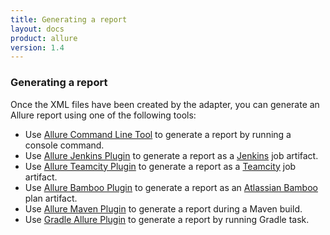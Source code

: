 ```yaml
---
title: Generating a report
layout: docs
product: allure
version: 1.4
---
```


### Generating a report
Once the XML files have been created by the adapter, you can generate an Allure report using one of the following tools:
* Use [Allure Command Line Tool](http://wiki.qatools.ru/display/AL/Allure+Commandline) to generate a report by running a console command.
* Use [Allure Jenkins Plugin](http://wiki.qatools.ru/display/AL/Allure+Jenkins+Plugin) to generate a report as a [Jenkins](http://jenkins-ci.org/) job artifact.
* Use [Allure Teamcity Plugin](http://wiki.qatools.ru/display/AL/Allure+TeamCity+Plugin) to generate a report as a [Teamcity](http://www.jetbrains.com/teamcity/) job artifact.
* Use [Allure Bamboo Plugin](https://github.com/allure-framework/allure-bamboo-plugin) to generate a report as an [Atlassian Bamboo](https://www.atlassian.com/software/bamboo) plan artifact.
* Use [Allure Maven Plugin](http://wiki.qatools.ru/display/AL/Allure+Maven+Plugin) to generate a report during a Maven build.
* Use [Gradle Allure Plugin](https://github.com/d10xa/gradle-allure-plugin) to generate a report by running Gradle task.